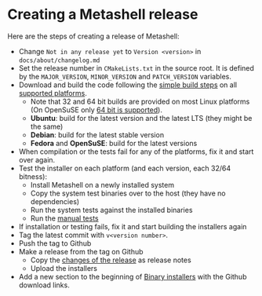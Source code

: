 # Creating a Metashell release

Here are the steps of creating a release of Metashell:

* Change `Not in any release yet` to `Version <version>` in
  `docs/about/changelog.md`
* Set the release number in `CMakeLists.txt` in the source root. It is defined
  by the `MAJOR_VERSION`, `MINOR_VERSION` and `PATCH_VERSION` variables.
* Download and build the code following the
  [simple build steps](../getting_metashell/build/index.html) on all
  [supported platforms](../getting_metashell/platforms/index.html).
    * Note that 32 and 64 bit builds are provided on most Linux platforms
      (On OpenSuSE only
      [64 bit is supported](https://forums.opensuse.org/showthread.php/510584-Missing-32-bit-version-of-new-openSUSE-42-1-)).
    * **Ubuntu**: build for the latest version and the latest LTS (they might be
      the same)
    * **Debian**: build for the latest stable version
    * **Fedora** and **OpenSuSE**: build for the latest versions
* When compilation or the tests fail for any of the platforms, fix it and start
  over again.
* Test the installer on each platform (and each version, each 32/64 bitness):
    * Install Metashell on a newly installed system
    * Copy the system test binaries over to the host (they have no dependencies)
    * Run the system tests against the installed binaries
    * Run the [manual tests](../develop/testing/index.html)
* If installation or testing fails, fix it and start building the installers
  again
* Tag the latest commit with `v<version number>`.
* Push the tag to Github
* Make a release from the tag on Github
    * Copy the [changes of the release](../about/changelog/index.html) as release
      notes
    * Upload the installers
* Add a new section to the beginning of
  [Binary installers](../getting_metashell/installers/index.html) with the Github
  download links.

<p>&nbsp;</p>

